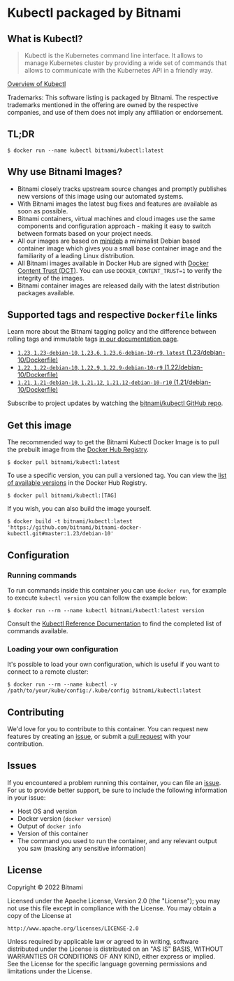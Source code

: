 # Kubectl packaged by Bitnami

## What is Kubectl?

> Kubectl is the Kubernetes command line interface. It allows to manage Kubernetes cluster by providing a wide set of commands that allows to communicate with the Kubernetes API in a friendly way.

[Overview of Kubectl](https://github.com/kubernetes/kubectl)

Trademarks: This software listing is packaged by Bitnami. The respective trademarks mentioned in the offering are owned by the respective companies, and use of them does not imply any affiliation or endorsement.

## TL;DR

```console
$ docker run --name kubectl bitnami/kubectl:latest
```

## Why use Bitnami Images?

* Bitnami closely tracks upstream source changes and promptly publishes new versions of this image using our automated systems.
* With Bitnami images the latest bug fixes and features are available as soon as possible.
* Bitnami containers, virtual machines and cloud images use the same components and configuration approach - making it easy to switch between formats based on your project needs.
* All our images are based on [minideb](https://github.com/bitnami/minideb) a minimalist Debian based container image which gives you a small base container image and the familiarity of a leading Linux distribution.
* All Bitnami images available in Docker Hub are signed with [Docker Content Trust (DCT)](https://docs.docker.com/engine/security/trust/content_trust/). You can use `DOCKER_CONTENT_TRUST=1` to verify the integrity of the images.
* Bitnami container images are released daily with the latest distribution packages available.

## Supported tags and respective `Dockerfile` links

Learn more about the Bitnami tagging policy and the difference between rolling tags and immutable tags [in our documentation page](https://docs.bitnami.com/tutorials/understand-rolling-tags-containers/).


* [`1.23`, `1.23-debian-10`, `1.23.6`, `1.23.6-debian-10-r9`, `latest` (1.23/debian-10/Dockerfile)](https://github.com/bitnami/bitnami-docker-kubectl/blob/1.23.6-debian-10-r9/1.23/debian-10/Dockerfile)
* [`1.22`, `1.22-debian-10`, `1.22.9`, `1.22.9-debian-10-r9` (1.22/debian-10/Dockerfile)](https://github.com/bitnami/bitnami-docker-kubectl/blob/1.22.9-debian-10-r9/1.22/debian-10/Dockerfile)
* [`1.21`, `1.21-debian-10`, `1.21.12`, `1.21.12-debian-10-r10` (1.21/debian-10/Dockerfile)](https://github.com/bitnami/bitnami-docker-kubectl/blob/1.21.12-debian-10-r10/1.21/debian-10/Dockerfile)

Subscribe to project updates by watching the [bitnami/kubectl GitHub repo](https://github.com/bitnami/bitnami-docker-kubectl).

## Get this image

The recommended way to get the Bitnami Kubectl Docker Image is to pull the prebuilt image from the [Docker Hub Registry](https://hub.docker.com/r/bitnami/kubectl).

```console
$ docker pull bitnami/kubectl:latest
```

To use a specific version, you can pull a versioned tag. You can view the [list of available versions](https://hub.docker.com/r/bitnami/kubectl/tags/) in the Docker Hub Registry.

```console
$ docker pull bitnami/kubectl:[TAG]
```

If you wish, you can also build the image yourself.

```console
$ docker build -t bitnami/kubectl:latest 'https://github.com/bitnami/bitnami-docker-kubectl.git#master:1.23/debian-10'
```

## Configuration

### Running commands

To run commands inside this container you can use `docker run`, for example to execute `kubectl version` you can follow the example below:

```console
$ docker run --rm --name kubectl bitnami/kubectl:latest version
```

Consult the [Kubectl Reference Documentation](https://kubernetes.io/docs/reference/generated/kubectl/kubectl-commands) to find the completed list of commands available.

### Loading your own configuration

It's possible to load your own configuration, which is useful if you want to connect to a remote cluster:

```console
$ docker run --rm --name kubectl -v /path/to/your/kube/config:/.kube/config bitnami/kubectl:latest
```

## Contributing

We'd love for you to contribute to this container. You can request new features by creating an [issue](https://github.com/bitnami/bitnami-docker-kubectl/issues), or submit a [pull request](https://github.com/bitnami/bitnami-docker-kubectl/pulls) with your contribution.

## Issues

If you encountered a problem running this container, you can file an [issue](https://github.com/bitnami/bitnami-docker-kubectl/issues/new). For us to provide better support, be sure to include the following information in your issue:

- Host OS and version
- Docker version (`docker version`)
- Output of `docker info`
- Version of this container
- The command you used to run the container, and any relevant output you saw (masking any sensitive information)

## License

Copyright &copy; 2022 Bitnami

Licensed under the Apache License, Version 2.0 (the "License");
you may not use this file except in compliance with the License.
You may obtain a copy of the License at

    http://www.apache.org/licenses/LICENSE-2.0

Unless required by applicable law or agreed to in writing, software
distributed under the License is distributed on an "AS IS" BASIS,
WITHOUT WARRANTIES OR CONDITIONS OF ANY KIND, either express or implied.
See the License for the specific language governing permissions and
limitations under the License.
